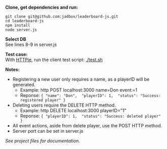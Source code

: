 **Clone, get dependencies and run:**  
```
git clone git@github.com:jadbox/leaderboard-js.git  
cd leaderboard-js  
npm install  
node server.js  
```
  
**Select DB**  
See lines 8-9 in server.js
  
**Test case:**  
With [HTTPie](https://github.com/jakubroztocil/httpie), run the client test script: [./test.sh](https://github.com/jadbox/leaderboard-js/blob/master/test.sh)
  
**Notes:**  
* Registering a new user only requires a name, as a playerID will be generated.
  * Example: http POST localhost:3000 name=Don event:=1
  * Reponse: ```{
    "name": "Don", 
    "playerID": 1, 
    "status": "Success: registered player"
    }```
* Deleting users require the DELETE HTTP method.
  * Example: http DELETE localhost:3000 playerID="1" 
  * Reponse: ```{
    "playerID": 1, 
    "status": "Success: deleted player"
}```
* All event actions, aside from delete player, use the POST HTTP method.
* Server port can be set in server.js
  

_See project files for documentation._
